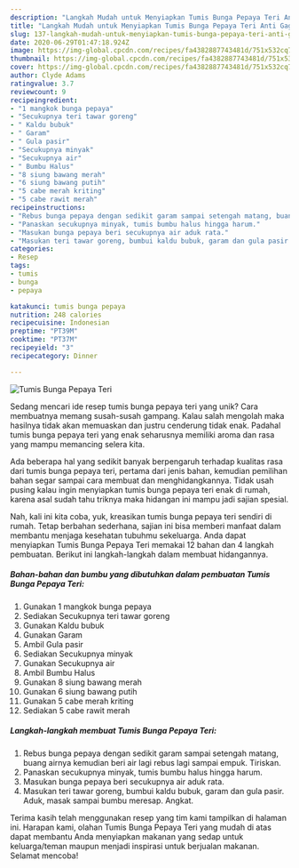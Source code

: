 ```yaml
---
description: "Langkah Mudah untuk Menyiapkan Tumis Bunga Pepaya Teri Anti Gagal"
title: "Langkah Mudah untuk Menyiapkan Tumis Bunga Pepaya Teri Anti Gagal"
slug: 137-langkah-mudah-untuk-menyiapkan-tumis-bunga-pepaya-teri-anti-gagal
date: 2020-06-29T01:47:18.924Z
image: https://img-global.cpcdn.com/recipes/fa4382887743481d/751x532cq70/tumis-bunga-pepaya-teri-foto-resep-utama.jpg
thumbnail: https://img-global.cpcdn.com/recipes/fa4382887743481d/751x532cq70/tumis-bunga-pepaya-teri-foto-resep-utama.jpg
cover: https://img-global.cpcdn.com/recipes/fa4382887743481d/751x532cq70/tumis-bunga-pepaya-teri-foto-resep-utama.jpg
author: Clyde Adams
ratingvalue: 3.7
reviewcount: 9
recipeingredient:
- "1 mangkok bunga pepaya"
- "Secukupnya teri tawar goreng"
- " Kaldu bubuk"
- " Garam"
- " Gula pasir"
- "Secukupnya minyak"
- "Secukupnya air"
- " Bumbu Halus"
- "8 siung bawang merah"
- "6 siung bawang putih"
- "5 cabe merah kriting"
- "5 cabe rawit merah"
recipeinstructions:
- "Rebus bunga pepaya dengan sedikit garam sampai setengah matang, buang airnya kemudian beri air lagi rebus lagi sampai empuk. Tiriskan."
- "Panaskan secukupnya minyak, tumis bumbu halus hingga harum."
- "Masukan bunga pepaya beri secukupnya air aduk rata."
- "Masukan teri tawar goreng, bumbui kaldu bubuk, garam dan gula pasir. Aduk, masak sampai bumbu meresap. Angkat."
categories:
- Resep
tags:
- tumis
- bunga
- pepaya

katakunci: tumis bunga pepaya 
nutrition: 248 calories
recipecuisine: Indonesian
preptime: "PT39M"
cooktime: "PT37M"
recipeyield: "3"
recipecategory: Dinner

---
```



![Tumis Bunga Pepaya Teri](https://img-global.cpcdn.com/recipes/fa4382887743481d/751x532cq70/tumis-bunga-pepaya-teri-foto-resep-utama.jpg)

Sedang mencari ide resep tumis bunga pepaya teri yang unik? Cara membuatnya memang susah-susah gampang. Kalau salah mengolah maka hasilnya tidak akan memuaskan dan justru cenderung tidak enak. Padahal tumis bunga pepaya teri yang enak seharusnya memiliki aroma dan rasa yang mampu memancing selera kita.



Ada beberapa hal yang sedikit banyak berpengaruh terhadap kualitas rasa dari tumis bunga pepaya teri, pertama dari jenis bahan, kemudian pemilihan bahan segar sampai cara membuat dan menghidangkannya. Tidak usah pusing kalau ingin menyiapkan tumis bunga pepaya teri enak di rumah, karena asal sudah tahu triknya maka hidangan ini mampu jadi sajian spesial.


Nah, kali ini kita coba, yuk, kreasikan tumis bunga pepaya teri sendiri di rumah. Tetap berbahan sederhana, sajian ini bisa memberi manfaat dalam membantu menjaga kesehatan tubuhmu sekeluarga. Anda dapat menyiapkan Tumis Bunga Pepaya Teri memakai 12 bahan dan 4 langkah pembuatan. Berikut ini langkah-langkah dalam membuat hidangannya.

<!--inarticleads1-->

##### Bahan-bahan dan bumbu yang dibutuhkan dalam pembuatan Tumis Bunga Pepaya Teri:

1. Gunakan 1 mangkok bunga pepaya
1. Sediakan Secukupnya teri tawar goreng
1. Gunakan  Kaldu bubuk
1. Gunakan  Garam
1. Ambil  Gula pasir
1. Sediakan Secukupnya minyak
1. Gunakan Secukupnya air
1. Ambil  Bumbu Halus
1. Gunakan 8 siung bawang merah
1. Gunakan 6 siung bawang putih
1. Gunakan 5 cabe merah kriting
1. Sediakan 5 cabe rawit merah




<!--inarticleads2-->

##### Langkah-langkah membuat Tumis Bunga Pepaya Teri:

1. Rebus bunga pepaya dengan sedikit garam sampai setengah matang, buang airnya kemudian beri air lagi rebus lagi sampai empuk. Tiriskan.
1. Panaskan secukupnya minyak, tumis bumbu halus hingga harum.
1. Masukan bunga pepaya beri secukupnya air aduk rata.
1. Masukan teri tawar goreng, bumbui kaldu bubuk, garam dan gula pasir. Aduk, masak sampai bumbu meresap. Angkat.




Terima kasih telah menggunakan resep yang tim kami tampilkan di halaman ini. Harapan kami, olahan Tumis Bunga Pepaya Teri yang mudah di atas dapat membantu Anda menyiapkan makanan yang sedap untuk keluarga/teman maupun menjadi inspirasi untuk berjualan makanan. Selamat mencoba!
